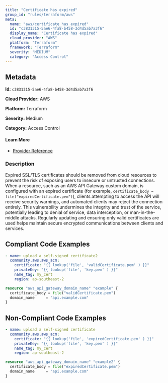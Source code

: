 ```yaml
---
title: "Certificate has expired"
group_id: "rules/terraform/aws"
meta:
  name: "aws/certificate_has_expired"
  id: "c3831315-5ae6-4fa8-b458-3d4d5ab7a3f6"
  display_name: "Certificate has expired"
  cloud_provider: "AWS"
  platform: "Terraform"
  framework: "Terraform"
  severity: "MEDIUM"
  category: "Access Control"
---
```

## Metadata

**Id:** `c3831315-5ae6-4fa8-b458-3d4d5ab7a3f6`

**Cloud Provider:** AWS

**Platform:** Terraform

**Severity:** Medium

**Category:** Access Control

#### Learn More

 - [Provider Reference](https://registry.terraform.io/providers/hashicorp/aws/latest/docs/resources/api_gateway_rest_api)

### Description

 Expired SSL/TLS certificates should be removed from cloud resources to prevent the risk of exposing users to insecure or untrusted connections. When a resource, such as an AWS API Gateway custom domain, is configured with an expired certificate (for example, `certificate_body = file("expiredCertificate.pem")`), clients attempting to access the API will receive security warnings, and automated clients may reject the connection entirely. This vulnerability undermines the integrity and trust of the service, potentially leading to denial of service, data interception, or man-in-the-middle attacks. Regularly updating and ensuring only valid certificates are used helps maintain secure encrypted communications between clients and services.


## Compliant Code Examples
```yaml
- name: upload a self-signed certificate2
  community.aws.aws_acm:
    certificate: "{{ lookup('file', 'validCertificate.pem' ) }}"
    privateKey: "{{ lookup('file', 'key.pem' ) }}"
    name_tag: my_cert
    region: ap-southeast-2

```

```terraform
resource "aws_api_gateway_domain_name" "example" {
  certificate_body = file("validCertificate.pem")
  domain_name     = "api.example.com"
}


```
## Non-Compliant Code Examples
```yaml
- name: upload a self-signed certificate
  community.aws.aws_acm:
    certificate: "{{ lookup('file', 'expiredCertificate.pem' ) }}"
    privateKey: "{{ lookup('file', 'key.pem' ) }}"
    name_tag: my_cert
    region: ap-southeast-2

```

```terraform
resource "aws_api_gateway_domain_name" "example2" {
  certificate_body = file("expiredCertificate.pem")
  domain_name     = "api.example.com"
}


```